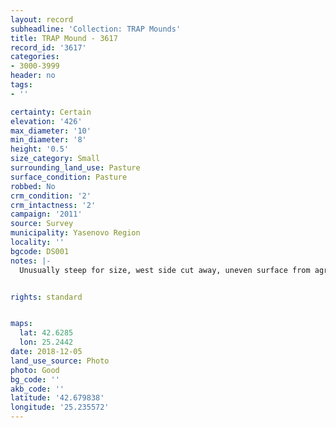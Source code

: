 ```yaml
---
layout: record
subheadline: 'Collection: TRAP Mounds'
title: TRAP Mound - 3617
record_id: '3617'
categories:
- 3000-3999
header: no
tags:
- ''

certainty: Certain
elevation: '426'
max_diameter: '10'
min_diameter: '8'
height: '0.5'
size_category: Small
surrounding_land_use: Pasture
surface_condition: Pasture
robbed: No
crm_condition: '2'
crm_intactness: '2'
campaign: '2011'
source: Survey
municipality: Yasenovo Region
locality: ''
bgcode: DS001
notes: |-
  Unusually steep for size, west side cut away, uneven surface from agriculture.


rights: standard


maps:
  lat: 42.6285
  lon: 25.2442
date: 2018-12-05
land_use_source: Photo
photo: Good
bg_code: ''
akb_code: ''
latitude: '42.679838'
longitude: '25.235572'
---
```

